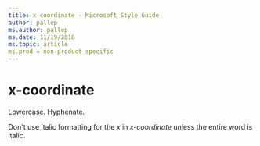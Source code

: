 ```yaml
---
title: x-coordinate - Microsoft Style Guide
author: pallep
ms.author: pallep
ms.date: 11/19/2016
ms.topic: article
ms.prod = non-product specific
---
```


# x-coordinate

Lowercase. Hyphenate.

Don't use italic formatting for the *x* in *x-coordinate* unless the entire word is italic.
